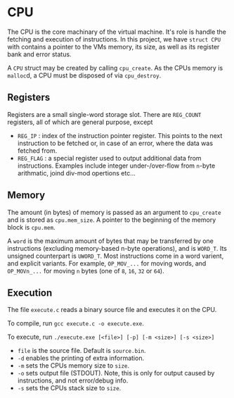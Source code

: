 # CPU

The CPU is the core machinary of the virtual machine. It's role is handle the fetching and execution of instructions. In this project, we have `struct CPU` with contains a pointer to the VMs memory, its size, as well as its register bank and error status.

A `CPU` struct may be created by calling `cpu_create`. As the CPUs memory is `malloc`d, a CPU must be disposed of via `cpu_destroy`.

## Registers

Registers are a small single-word storage slot. There are `REG_COUNT` registers, all of which are general purpose, except
- `REG_IP` : index of the instruction pointer register. This points to the next instruction to be fetched or, in case of an error, where the data was fetched from.
- `REG_FLAG` : a special register used to output additional data from instructions. Examples include integer under-/over-flow from `n`-byte arithmatic, joind div-mod opertions etc...

## Memory

The amount (in bytes) of memory is passed as an argument to `cpu_create` and is stored as `cpu.mem_size`.
A pointer to the beginning of the memory block is `cpu.mem`.

A `word` is the maximum amount of bytes that may be transferred by one instructions (excluding memory-based n-byte operations), and is `WORD_T`. Its unsigned counterpart is `UWORD_T`. Most instructions come in a word varient, and explicit variants. For example, `OP_MOV_...` for moving words, and `OP_MOVn_...` for moving `n` bytes (one of `8`, `16`, `32` or `64`).

## Execution

The file `execute.c` reads a binary source file and executes it on the CPU.

To compile, run `gcc execute.c -o execute.exe`.

To execute, run `./execute.exe [<file>] [-p] [-m <size>] [-s <size>]`
  - `file` is the source file. Default is `source.bin`.
  - `-d` enables the printing of extra information.
  - `-m` sets the CPUs memory size to `size`.
  - `-o` sets output file (STDOUT). Note, this is only for output caused by instructions, and not error/debug info.
  - `-s` sets the CPUs stack size to `size`.